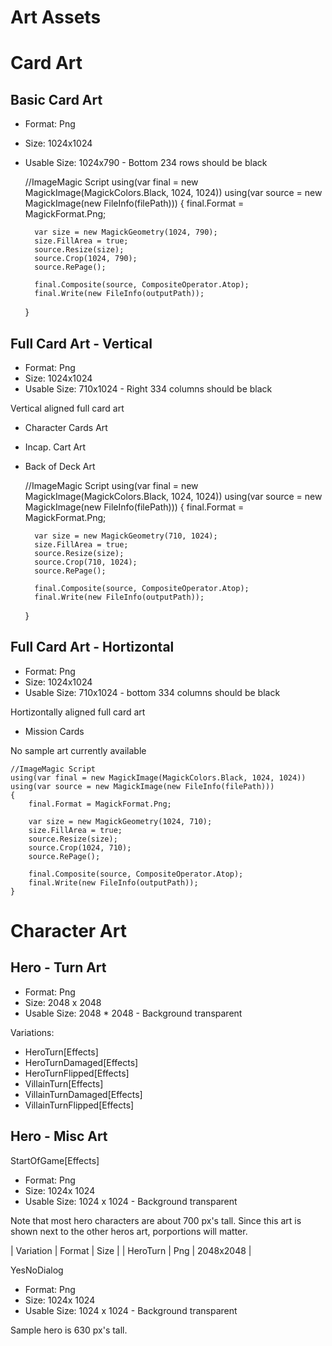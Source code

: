 ﻿# Art Assets

# Card Art

## Basic Card Art

* Format: Png
* Size: 1024x1024
* Usable Size: 1024x790 - Bottom 234 rows should be black


    //ImageMagic Script
    using(var final = new MagickImage(MagickColors.Black, 1024, 1024))
    using(var source = new MagickImage(new FileInfo(filePath)))
    {
	    final.Format = MagickFormat.Png;
	
    	var size = new MagickGeometry(1024, 790);
    	size.FillArea = true;
    	source.Resize(size);
    	source.Crop(1024, 790);
    	source.RePage();
    	
	    final.Composite(source, CompositeOperator.Atop);
	    final.Write(new FileInfo(outputPath));
    }


## Full Card Art - Vertical

* Format: Png
* Size: 1024x1024
* Usable Size: 710x1024 - Right 334 columns should be black


Vertical aligned full card art
* Character Cards Art
* Incap. Cart Art
* Back of Deck Art


    //ImageMagic Script
    using(var final = new MagickImage(MagickColors.Black, 1024, 1024))
    using(var source = new MagickImage(new FileInfo(filePath)))
    {
	    final.Format = MagickFormat.Png;
	
    	var size = new MagickGeometry(710, 1024);
    	size.FillArea = true;
    	source.Resize(size);
    	source.Crop(710, 1024);
    	source.RePage();
    	
	    final.Composite(source, CompositeOperator.Atop);
	    final.Write(new FileInfo(outputPath));
    }

## Full Card Art - Hortizontal
* Format: Png
* Size: 1024x1024
* Usable Size: 710x1024 - bottom 334 columns should be black 


Hortizontally aligned full card art
* Mission Cards

No sample art currently available


    //ImageMagic Script
    using(var final = new MagickImage(MagickColors.Black, 1024, 1024))
    using(var source = new MagickImage(new FileInfo(filePath)))
    {
	    final.Format = MagickFormat.Png;
	
    	var size = new MagickGeometry(1024, 710);
    	size.FillArea = true;
    	source.Resize(size);
    	source.Crop(1024, 710);
    	source.RePage();
    	
	    final.Composite(source, CompositeOperator.Atop);
	    final.Write(new FileInfo(outputPath));
    }

# Character Art

## Hero - Turn Art
* Format: Png
* Size: 2048 x 2048
* Usable Size: 2048 * 2048 - Background transparent

Variations:
* HeroTurn[Effects]
* HeroTurnDamaged[Effects]
* HeroTurnFlipped[Effects]
* VillainTurn[Effects]
* VillainTurnDamaged[Effects]
* VillainTurnFlipped[Effects]

## Hero - Misc Art

StartOfGame[Effects]
* Format: Png
* Size: 1024x 1024
* Usable Size: 1024 x 1024 - Background transparent

Note that most hero characters are about 700 px's tall.
Since this art is shown next to the other heros art, porportions will matter.

| Variation | Format | Size |
| HeroTurn | Png | 2048x2048 |

YesNoDialog
* Format: Png
* Size: 1024x 1024
* Usable Size: 1024 x 1024 - Background transparent

Sample hero is 630 px's tall.

